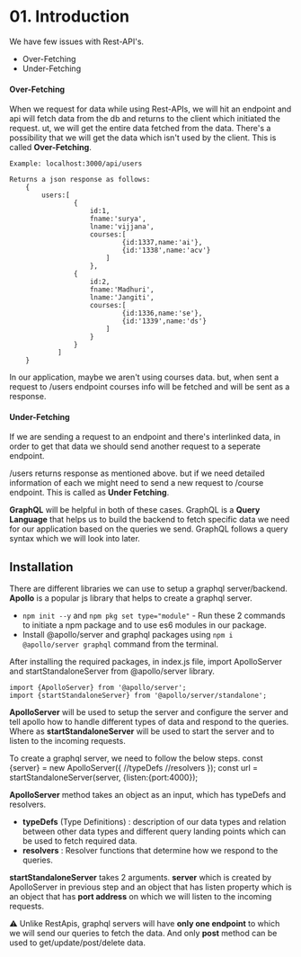 # 01. Introduction

We have few issues with Rest-API's.

- Over-Fetching
- Under-Fetching

#### Over-Fetching

When we request for data while using Rest-APIs, we will hit an endpoint and api will fetch data from the db and returns to the client which initiated the request. ut, we will get the entire data fetched from the data. There's a possibility that we will get the data which isn't used by the client. This is called **Over-Fetching**.

    Example: localhost:3000/api/users

    Returns a json response as follows:
    	{
    		users:[
    				{
    					id:1,
    					fname:'surya',
    					lname:'vijjana',
    					courses:[
    							{id:1337,name:'ai'},
    							{id:'1338',name:'acv'}
    						]
    					},
    				{
    					id:2,
    					fname:'Madhuri',
    					lname:'Jangiti',
    					courses:[
    							{id:1336,name:'se'},
    							{id:'1339',name:'ds'}
    						]
    					}
    				}
    			]
    	}

In our application, maybe we aren't using courses data. but, when sent a request to /users endpoint courses info will be fetched and will be sent as a response.

#### Under-Fetching

If we are sending a request to an endpoint and there's interlinked data, in order to get that data we should send another request to a seperate endpoint.

/users returns response as mentioned above. but if we need detailed information of each we might need to send a new request to /course endpoint. This is called as **Under Fetching**.

**GraphQL** will be helpful in both of these cases. GraphQL is a **Query Language** that helps us to build the backend to fetch specific data we need for our application based on the queries we send. GraphQL follows a query syntax which we will look into later.

## Installation

There are different libraries we can use to setup a graphql server/backend. **Apollo** is a popular js library that helps to create a graphql server.

- `npm init --y` and `npm pkg set type="module"` - Run these 2 commands to initiate a npm package and to use es6 modules in our package.
- Install @apollo/server and graphql packages using `npm i @apollo/server graphql` command from the terminal.

After installing the required packages, in index.js file, import ApolloServer and startStandaloneServer from @apollo/server library.

    import {ApolloServer} from '@apollo/server';
    import {startStandaloneServer} from '@apollo/server/standalone';

**ApolloServer** will be used to setup the server and configure the server and tell apollo how to handle different types of data and respond to the queries. Where as **startStandaloneServer** will be used to start the server and to listen to the incoming requests.

To create a graphql server, we need to follow the below steps.
	const {server} = new ApolloServer({
									//typeDefs
									//resolvers
								});
	const url = startStandaloneServer(server,
									  {listen:{port:4000});
									  
**ApolloServer** method takes an object as an input, which has typeDefs and resolvers.

- **typeDefs** (Type Definitions) : description of our data types and relation between other data types and different query landing points which can be used to fetch required data.
- **resolvers** : Resolver functions that determine how we respond to the queries.

**startStandaloneServer** takes 2 arguments. **server** which is created by ApolloServer in previous step and an object that has listen property which is an object that has **port address** on which we will listen to the incoming requests.

:warning: Unlike RestApis, graphql servers will have **only one endpoint** to which we will send our queries to fetch the data. And only **post** method can be used to get/update/post/delete data.
